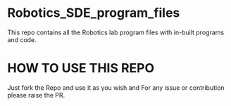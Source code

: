 # Robotics_SDE_program_files
This repo contains all the Robotics lab program files with in-built programs and code. 

# HOW TO USE THIS REPO
Just fork the Repo and use it as you wish and For any issue or contribution please raise the PR.
